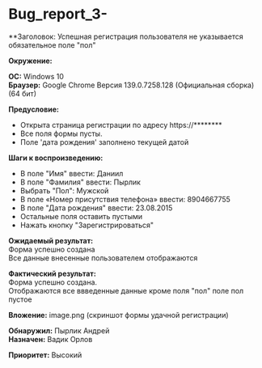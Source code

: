# Bug_report_3-

**Заголовок: Успешная регистрация пользователя  не указывается обязательное поле "пол" 

**Окружение:**  

**ОС:** Windows 10  
**Браузер:** Google Chrome Версия 139.0.7258.128 (Официальная сборка) (64 бит)  

**Предусловие:**  
- Открыта страница регистрации по адресу https://********   
- Все поля формы пусты.  
- Поле 'дата рождения' заполнено текущей датой

**Шаги к воспроизведению:**  

- В поле "Имя" ввести: Даниил  
- В поле "Фамилия" ввести: Пырлик  
- Выбрать "Пол": Мужской  
- В поле «Номер присутствия телефона» ввести: 8904667755  
- В поле "Дата рождения" ввести: 23.08.2015  
- Остальные поля оставить пустыми  
- Нажать кнопку "Зарегистрироваться"  

**Ожидаемый результат:**   
 Форма успешно создана  
 Все данные внесенные пользователем отображаются  

**Фактический результат:**  
Форма успешно создана.  
Отображаются все ввведенные данные кроме поля "пол" поле пол пустое    

**Вложение:** image.png (скриншот формы удачной регистрации)

**Обнаружил:** Пырлик Андрей  
**Назначен:** Вадик Орлов  

**Приоритет:** Высокий  
